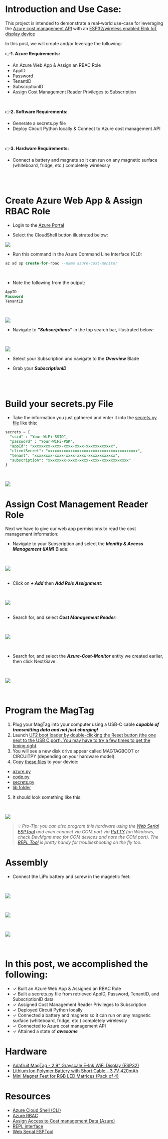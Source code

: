# Introduction and Use Case:
This project is intended to demonstrate a real-world use-case for leveraging the [Azure cost management API](https://learn.microsoft.com/en-us/rest/api/cost-management/) with an [ESP32/wireless enabled EInk IoT display device](https://www.adafruit.com/product/4800) 

In this post, we will create and/or leverage the following:

&#128073;**1. Azure Requirements:**
- An Azure Web App & Assign an RBAC Role
- AppID
- Password
- TenantID
- SubscriptionID
- Assign Cost Management Reader Privileges to Subscription
<br/>

&#128073;**2. Software Requirements:**
- Generate a secrets.py file
- Deploy Circuit Python locally & Connect to Azure cost management API
<br/>

&#128073;**3. Hardware Requirements:**
- Connect a battery and magnets so it can run on any magnetic surface (whiteboard, fridge, etc.) completely wirelessly
<br/>
<br/>

# Create Azure Web App & Assign RBAC Role

- Login to the [Azure Portal](www.portal.azure.com)

- Select the CloudShell button illustrated below: <br/>

![](/assets/img/IoT%20Azure%20Cost%20Monitor/CLI.png)

- Run this command in the Azure Command Line Interface (CLI):
```sql
az ad sp create-for-rbac --name azure-cost-monitor
```
<br/>

- Note the following from the output:
```sql
AppID
Password
TenantID
```
<br/>

![](/assets/img/IoT%20Azure%20Cost%20Monitor/az_creds.png)

- Navigate to **_"Subscriptions"_** in the top search bar, illustrated below:
<br/>

![](/assets/img/IoT%20Azure%20Cost%20Monitor/subs.png)

- Select your Subscription and navigate to the **_Overview_** Blade

- Grab your **_SubscriptionID_**
<br/>
<br/>

# Build your secrets.py File
- Take the information you just gathered and enter it into the [secrets.py file](https://github.com/EEN421/Azure-Cost-Monitor-Fridge-Magnet/blob/Main/Code/secrets.py) like this: 

```sql
secrets = {
  "ssid" : "Your-WiFi-SSID",
  "password" : "Your-WiFi-PSK",
  "appId": "xxxxxxxx-xxxx-xxxx-xxxx-xxxxxxxxxxxx",
  "clientSecret": "xxxxxxxxxxxxxxxxxxxxxxxxxxxxxxxxxxxxxxxx",
  "tenant": "xxxxxxxx-xxxx-xxxx-xxxx-xxxxxxxxxxxx",
  "subscription": "xxxxxxxx-xxxx-xxxx-xxxx-xxxxxxxxxxxx"
}
```

<br/>

![](/assets/img/IoT%20Azure%20Cost%20Monitor/subID.png)

# Assign Cost Management Reader Role
Next we have to give our web app permissions to read the cost management information:

- Navigate to your Subscription and select the **_Identity & Access Management (IAM)_** Blade:
<br/>

![](/assets/img/IoT%20Azure%20Cost%20Monitor/Sub_IAM.png)
<br/>
<br/> 

- Click on **_+ Add_** then **_Add Role Assignment_**:
<br/>

![](/assets/img/IoT%20Azure%20Cost%20Monitor/Role_Assignments.png)
<br/>
<br/>

- Search for, and select **_Cost Management Reader_**:
<br/>

![](/assets/img/IoT%20Azure%20Cost%20Monitor/cost_management_reader.png)

<br/>

- Search for, and select the **_Azure-Cost-Monitor_** entity we created earlier, then click Next/Save:
<br/>

![](/assets/img/IoT%20Azure%20Cost%20Monitor/Select_Memebers.png)

<br/>



# Program the MagTag
1. Plug your MagTag into your computer using a USB-C cable **_capable of transmitting data and not just charging!_** <br/>
2. Launch [UF2 boot loader by double-clicking the Reset button (the one next to the USB C port). You may have to try a few times to get the timing right](https://learn.adafruit.com/adafruit-magtag/rom-bootloader). <br/> 
3. You will see a new disk drive appear called MAGTAGBOOT or CIRCUITPY (depending on your hardware model). <br/>
4. Copy [these files](https://github.com/EEN421/Azure-Cost-Monitor-Fridge-Magnet/tree/Main/Code) to your device:
- [azure.py](https://github.com/EEN421/Azure-Cost-Monitor-Fridge-Magnet/blob/Main/Code/azure.py)
- [code.py](https://github.com/EEN421/Azure-Cost-Monitor-Fridge-Magnet/blob/Main/Code/code.py)
- [secrets.py](https://github.com/EEN421/Azure-Cost-Monitor-Fridge-Magnet/blob/Main/Code/secrets.py)
- [lib folder](https://github.com/EEN421/Azure-Cost-Monitor-Fridge-Magnet/tree/Main/Code/Lib) <br/>

5. It should look something like this:
<br/>

![](/assets/img/IoT%20Azure%20Cost%20Monitor/contents.png)
<br/>

> &#128161; _Pro-Tip: you can also program this hardware using the [Web Serial ESPTool](https://learn.adafruit.com/adafruit-magtag/web-serial-esptool) and even connect via COM port via [PuTTY](https://www.chiark.greenend.org.uk/~sgtatham/putty/latest.html) (on Windows, check DevMgmt.msc for COM devices and note the COM port). The [REPL Tool](https://learn.adafruit.com/adafruit-metro-esp32-s2/the-repl) is pretty handy for troubleshooting on the fly too._

# Assembly
- Connect the LiPo battery and screw in the magnetic feet:
<br/>

![](/assets/img/IoT%20Azure%20Cost%20Monitor/PKCell.jpg)

<br/>

![](/assets/img/IoT%20Azure%20Cost%20Monitor/Connect.jpg)

<br/>

![](/assets/img/IoT%20Azure%20Cost%20Monitor/Wood.jpg)

<br/>

# In this post, we accomplished the following:
- &#10003; Built an Azure Web App & Assigned an RBAC Role
- &#10003; Built a secrets.py file from retrieved AppID, Password, TenantID, and SubscriptionID data
- &#10003; Assigned Cost Management Reader Privileges to Subscription
- &#10003; Deployed Circuit Python locally
- &#10003; Connected a battery and magnets so it can run on any magnetic surface (whiteboard, fridge, etc.) completely wirelessly
- &#10003; Connected to Azure cost management API
- &#10003; Attained a state of **_awesome_**

# Hardware
- [Adafruit MagTag - 2.9" Grayscale E-Ink WiFi Display (ESP32)](https://www.adafruit.com/product/4800)
- [Lithium Ion Polymer Battery with Short Cable - 3.7V 420mAh](https://www.adafruit.com/product/4236)
- [Mini Magnet Feet for RGB LED Matrices (Pack of 4)](https://www.adafruit.com/product/4631)

# Resources
- [Azure Cloud Shell (CLI)](https://learn.microsoft.com/en-us/azure/cloud-shell/overview)
- [Azure RBAC](https://learn.microsoft.com/en-us/azure/role-based-access-control/built-in-roles)
- [Assign Access to Cost management Data (Azure)](https://learn.microsoft.com/en-us/azure/cost-management-billing/costs/assign-access-acm-data)
- [REPL interface](https://learn.adafruit.com/adafruit-metro-esp32-s2/the-repl)
- [Web Serial ESPTool](https://learn.adafruit.com/adafruit-metro-esp32-s2/web-serial-esptool)


